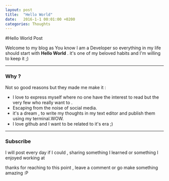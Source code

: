 ```yaml
---
layout: post
title:  "Hello World"
date:   2016-1-1 00:01:00 +0200
categories: Thoughts
---
```


#Hello World Post

Welcome to my blog as You know I am a Developer so everything in my life should start with **Hello World** . it's one of my beloved habits and I'm willing to keep it ;)

---

### Why ?
Not so good reasons but they made me make it :

* I love to express myself where no one have the interest to read but the very few who really want to .
* Escaping from the noise of social media.
* it's a dream , to write my thoughts in my text editor and publish them using my terminal.WOW.
* I love github and I want to be related to it's era ;)

---

### Subscribe
I will post every day if I could , sharing something I learned or something I enjoyed working at

thanks for reaching to this point , leave a comment or go make something amazing :P
